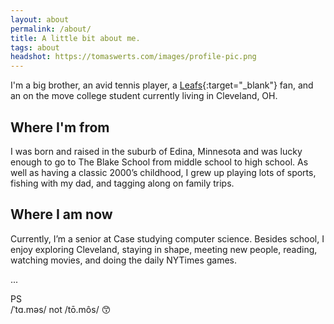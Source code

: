 ```yaml
---
layout: about
permalink: /about/
title: A little bit about me.
tags: about
headshot: https://tomaswerts.com/images/profile-pic.png
---
```


I'm a big brother, an avid tennis player, a [Leafs](https://www.youtube.com/watch?v=r8myEeSTB1A){:target="_blank"} fan, and an on the move college student currently living in Cleveland, OH.

## Where I'm from
I was born and raised in the suburb of Edina, Minnesota and was lucky enough to go to The Blake School from middle school to high school. As well as having a classic 2000’s childhood, I grew up playing lots of sports, fishing with my dad, and tagging along on family trips.

## Where I am now
Currently, I’m a senior at Case studying computer science. Besides school, I enjoy exploring Cleveland, staying in shape, meeting new people, reading, watching movies, and doing the daily NYTimes games.

...

PS <br>
/ˈtɑ.məs/ not /tō.môs/ 😙